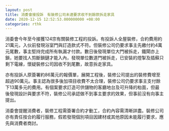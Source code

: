 ```yaml
---
layout: post
title: 消委會接投訴　有裝修公司未達要求收不到餘款拆走家具
date: 2020-12-15 12:52:53.000000000 +08:00
categories: rthk
---
```


消委會今年至今接獲124宗有關裝修工程的投訴。有投訴人全屋裝修，合約費用約21萬元，入伙前發現浴室門與訂造款式不符。但裝修公司仍要求事主先繳付約4萬元尾數，事主堅持完成所有執漏才付款。數日後發現單位大門被拆走，鐵閘亦上鎖，她要找人剪斷鎖鏈才能入內，發現單位數道門被拆走，已安裝的燈掣及插蘇只剩下電線，懷疑裝修公司因收不到尾數，故意拆走家具。 

亦有投訴人原簽署約86萬元的報價單，展開工程後，裝修公司提出的裝修費增至超過90萬元。事主認為很多後加項目收費不太合理，裝修公司仍要求事主支付餘下13萬多元的費用。有個案要求訂造可供儲物的客廳地台及可升降的枱面，但最後發現設計與要求不符，裝修公司承認做不到事主要求的效果，但事前沒有向事主提出。　　

消委會提醒消費者，裝修工程需簽署合約才動工，合約內容需清晰詳盡。裝修公司亦有責任按合約履行服務，假若發現個別項目因建材或其他原因未能履行要求，應先與消費者商討。
